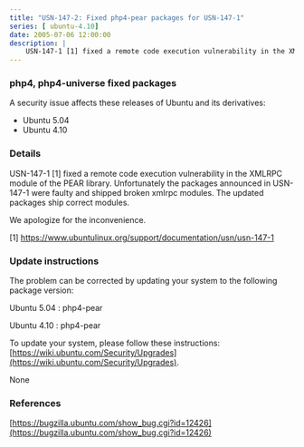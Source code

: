 ```yaml
---
title: "USN-147-2: Fixed php4-pear packages for USN-147-1"
series: [ ubuntu-4.10]
date: 2005-07-06 12:00:00
description: |
    USN-147-1 [1] fixed a remote code execution vulnerability in the XMLRPC module of the PEAR library. Unfortunately the packages announced in USN-147-1 were faulty and shipped broken xmlrpc modules. The updated packages ship correct modules.
--- 
```

 
### php4, php4-universe fixed packages

A security issue affects these releases of Ubuntu and its derivatives:

* Ubuntu 5.04
* Ubuntu 4.10

### Details

USN-147-1 [1] fixed a remote code execution vulnerability in the XMLRPC module of the PEAR library. Unfortunately the packages announced in USN-147-1 were faulty and shipped broken xmlrpc modules. The updated packages ship correct modules.

We apologize for the inconvenience.

[1] https://www.ubuntulinux.org/support/documentation/usn/usn-147-1

### Update instructions

The problem can be corrected by updating your system to the following package version:

Ubuntu 5.04
 : php4-pear 

Ubuntu 4.10
 : php4-pear 

To update your system, please follow these instructions: [https://wiki.ubuntu.com/Security/Upgrades](https://wiki.ubuntu.com/Security/Upgrades).

None

### References

 [https://bugzilla.ubuntu.com/show_bug.cgi?id=12426](https://bugzilla.ubuntu.com/show_bug.cgi?id=12426)
 
